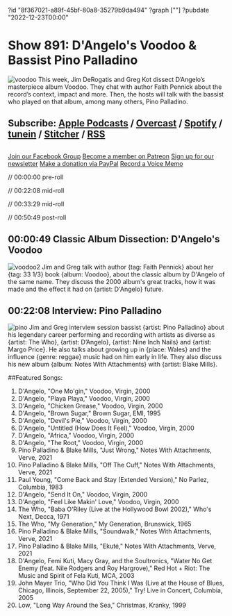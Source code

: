 ?id "8f367021-a89f-45bf-80a8-35279b9da494"
?graph [""]
?pubdate "2022-12-23T00:00"
# Show 891: D'Angelo's Voodoo & Bassist Pino Palladino
![voodoo](https://static.soundopinions.org/images/2022/vooooo.jpeg)
This week, Jim DeRogatis and Greg Kot dissect D’Angelo’s masterpiece album Voodoo. They chat with author Faith Pennick about the record’s context, impact and more. Then, the hosts will talk with the bassist who played on that album, among many others, Pino Palladino. 

## Subscribe: [Apple Podcasts](https://itunes.apple.com/us/podcast/sound-opinions/id94793843) / [Overcast](https://overcast.fm/itunes94793843/sound-opinions) / [Spotify](https://open.spotify.com/show/1kNR8YL7TBrQuRxDdS4wtU) / [tunein](https://tunein.com/podcasts/Music-Podcasts/Sound-Opinions-p60273/) / [Stitcher](http://www.stitcher.com/podcast/sound-opinions) / [RSS](https://feeds.simplecast.com/Nn6fjnB0)

##
[Join our Facebook Group](https://bit.ly/3sivr9T)
[Become a member on Patreon](https://bit.ly/3slWZvc)
[Sign up for our newsletter](https://bit.ly/3eEvRnG)
[Make a donation via PayPal](https://bit.ly/3dmt9lU)
[Record a Voice Memo](https://bit.ly/2RyD5Ah)


// 00:00:00 pre-roll

// 00:22:08 mid-roll

// 00:33:29 mid-roll

// 00:50:49 post-roll


## 00:00:49 Classic Album Dissection: D'Angelo's Voodoo 
![voodoo2](https://static.soundopinions.org/images/2022/41sw5um1ujl-ac-sy780.jpg)
Jim and Greg talk with author {tag: Faith Pennick} about her {tag: 33 1/3} book {album: Voodoo}, about the classic album by D'Angelo of the same name. They discuss the 2000 album's great tracks, how it was made and the effect it had on {artist: D'Angelo} future.


## 00:22:08 Interview: Pino Palladino
![pino](https://static.soundopinions.org/images/2022/unnamed.jpg)
Jim and Greg interview session bassist {artist: Pino Palladino} about his legendary career performing and recording with artists as diverse as {artist: The Who}, {artist: D’Angelo}, {artist: Nine Inch Nails} and {artist: Margo Price}. He also talks about growing up in {place: Wales} and the influence {genre: reggae} music had on him early in life. They also discuss his new album {album: Notes With Attachments} with {artist: Blake Mills}.


##Featured Songs:

1. D'Angelo, "One Mo'gin," Voodoo, Virgin, 2000
1. D'Angelo, "Playa Playa," Voodoo, Virgin, 2000
1. D'Angelo, "Chicken Grease," Voodoo, Virgin, 2000
1. D'Angelo, "Brown Sugar," Brown Sugar, EMI, 1995
1. D'Angelo, "Devil's Pie," Voodoo, Virgin, 2000
1. D'Angelo, "Untitled (How Does It Feel)," Voodoo, Virgin, 2000
1. D'Angelo, "Africa," Voodoo, Virgin, 2000
1. D'Angelo, "The Root," Voodoo, Virgin, 2000
1. Pino Palladino & Blake Mills, "Just Wrong," Notes With Attachments, Verve, 2021
1. Pino Palladino & Blake Mills, "Off The Cuff," Notes With Attachments, Verve, 2021
1. Paul Young, "Come Back and Stay (Extended Version)," No Parlez, Columbia, 1983
1. D'Angelo, "Send It On," Voodoo, Virgin, 2000
1. D'Angelo, "Feel Like Makin' Love," Voodoo, Virgin, 2000
1. The Who, "Baba O'Riley (Live at the Hollywood Bowl 2002)," Who's Next, Decca, 1971
1. The Who, "My Generation," My Generation, Brunswick, 1965
1. Pino Palladino & Blake Mills, "Soundwalk," Notes With Attachments, Verve, 2021
1. Pino Palladino & Blake Mills, "Ekuté," Notes With Attachments, Verve, 2021
1. D'Angelo, Femi Kuti, Macy Gray, and the Soultronics, "Water No Get Enemy (feat. Nile Rodgers and Roy Hargrove)," Red Hot + Riot: The Music and Spirit of Fela Kuti, MCA, 2003
1. John Mayer Trio, "Who Did You Think I Was (Live at the House of Blues, Chicago, Illinois, September 22, 2005)," Try! Live in Concert, Columbia, 2005
1. Low, "Long Way Around the Sea," Christmas, Kranky, 1999